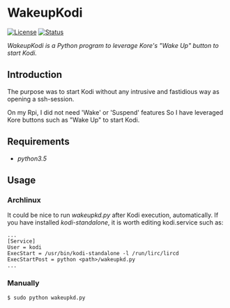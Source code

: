 WakeupKodi
==========

[![License](https://img.shields.io/badge/license-MIT-blue.svg?style=flat)](https://github.com/Ventto/wakeupkd/blob/master/LICENSE)   [![Status](https://img.shields.io/badge/status-experimental-orange.svg?style=flat)](https://github.com/Ventto/wakeupkd/)

*WakeupKodi is a Python program to leverage Kore's "Wake Up" button to start Kodi.*

Introduction
------------

The purpose was to start Kodi without any intrusive and fastidious way as
opening a ssh-session.

On my Rpi, I did not need 'Wake' or 'Suspend' features
So I have leveraged Kore buttons such as "Wake Up" to start Kodi.


Requirements
------------

* *python3.5*

Usage
-----

### Archlinux

It could be nice to run *wakeupkd.py* after Kodi execution, automatically.
If you have installed *kodi-standalone*, it is worth editing  kodi.service such as:

```
...
[Service]
User = kodi
ExecStart = /usr/bin/kodi-standalone -l /run/lirc/lircd
ExecStartPost = python <path>/wakeupkd.py
...
```

### Manually

```
$ sudo python wakeupkd.py
```



